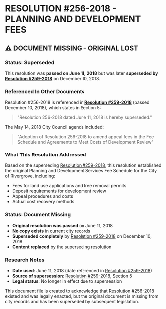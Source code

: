 # RESOLUTION #256-2018 - PLANNING AND DEVELOPMENT FEES

## ⚠️ **DOCUMENT MISSING - ORIGINAL LOST**

### Status: Superseded

This resolution was **passed on June 11, 2018** but was later **superseded by [Resolution #259-2018](../resolutions/2018-Res-259-Planning-Development-Fees.md)** on December 10, 2018.

### Referenced In Other Documents

Resolution #256-2018 is referenced in **[Resolution #259-2018](../resolutions/2018-Res-259-Planning-Development-Fees.md)** (passed December 10, 2018), which states in Section 5:

> "Resolution 256-2018 dated June 11, 2018 is hereby superseded."

The May 14, 2018 City Council agenda included:

> "Adoption of Resolution 256-2018 to amend appeal fees in the Fee Schedule and Agreements to Meet Costs of Development Review"

### What This Resolution Addressed

Based on the superseding [Resolution #259-2018](../resolutions/2018-Res-259-Planning-Development-Fees.md), this resolution established the original Planning and Development Services Fee Schedule for the City of Rivergrove, including:

- Fees for land use applications and tree removal permits
- Deposit requirements for development review
- Appeal procedures and costs
- Actual cost recovery methods

### Status: Document Missing

- **Original resolution was passed** on June 11, 2018
- **No copy exists** in current city records
- **Superseded completely** by [Resolution #259-2018](../resolutions/2018-Res-259-Planning-Development-Fees.md) on December 10, 2018
- **Content replaced** by the superseding resolution

### Research Notes

- **Date used**: June 11, 2018 (date referenced in [Resolution #259-2018](../resolutions/2018-Res-259-Planning-Development-Fees.md))
- **Source of supersession**: [Resolution #259-2018](../resolutions/2018-Res-259-Planning-Development-Fees.md), Section 5
- **Legal status**: No longer in effect due to supersession

This document file is created to acknowledge that Resolution #256-2018 existed and was legally enacted, but the original document is missing from city records and has been superseded by subsequent legislation.